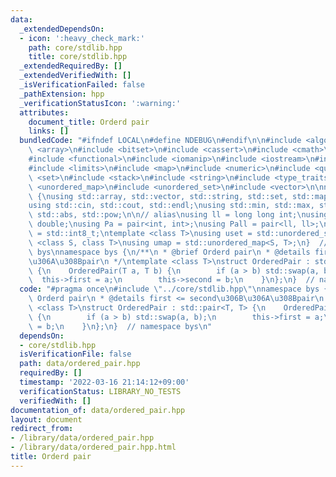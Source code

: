 ```yaml
---
data:
  _extendedDependsOn:
  - icon: ':heavy_check_mark:'
    path: core/stdlib.hpp
    title: core/stdlib.hpp
  _extendedRequiredBy: []
  _extendedVerifiedWith: []
  _isVerificationFailed: false
  _pathExtension: hpp
  _verificationStatusIcon: ':warning:'
  attributes:
    document_title: Orderd pair
    links: []
  bundledCode: "#ifndef LOCAL\n#define NDEBUG\n#endif\n\n#include <algorithm>\n#include\
    \ <array>\n#include <bitset>\n#include <cassert>\n#include <cmath>\n#include <complex>\n\
    #include <functional>\n#include <iomanip>\n#include <iostream>\n#include <iterator>\n\
    #include <limits>\n#include <map>\n#include <numeric>\n#include <queue>\n#include\
    \ <set>\n#include <stack>\n#include <string>\n#include <type_traits>\n#include\
    \ <unordered_map>\n#include <unordered_set>\n#include <vector>\n\nnamespace bys\
    \ {\nusing std::array, std::vector, std::string, std::set, std::map, std::pair;\n\
    using std::cin, std::cout, std::endl;\nusing std::min, std::max, std::sort, std::reverse,\
    \ std::abs, std::pow;\n\n// alias\nusing ll = long long int;\nusing ld = long\
    \ double;\nusing Pa = pair<int, int>;\nusing Pall = pair<ll, ll>;\nusing ibool\
    \ = std::int8_t;\ntemplate <class T>\nusing uset = std::unordered_set<T>;\ntemplate\
    \ <class S, class T>\nusing umap = std::unordered_map<S, T>;\n}  // namespace\
    \ bys\nnamespace bys {\n/**\n * @brief Orderd pair\n * @details first <= second\u306B\
    \u306A\u308Bpair\n */\ntemplate <class T>\nstruct OrderedPair : std::pair<T, T>\
    \ {\n    OrderedPair(T a, T b) {\n        if (a > b) std::swap(a, b);\n      \
    \  this->first = a;\n        this->second = b;\n    }\n};\n}  // namespace bys\n"
  code: "#pragma once\n#include \"../core/stdlib.hpp\"\nnamespace bys {\n/**\n * @brief\
    \ Orderd pair\n * @details first <= second\u306B\u306A\u308Bpair\n */\ntemplate\
    \ <class T>\nstruct OrderedPair : std::pair<T, T> {\n    OrderedPair(T a, T b)\
    \ {\n        if (a > b) std::swap(a, b);\n        this->first = a;\n        this->second\
    \ = b;\n    }\n};\n}  // namespace bys\n"
  dependsOn:
  - core/stdlib.hpp
  isVerificationFile: false
  path: data/ordered_pair.hpp
  requiredBy: []
  timestamp: '2022-03-16 21:14:12+09:00'
  verificationStatus: LIBRARY_NO_TESTS
  verifiedWith: []
documentation_of: data/ordered_pair.hpp
layout: document
redirect_from:
- /library/data/ordered_pair.hpp
- /library/data/ordered_pair.hpp.html
title: Orderd pair
---
```

